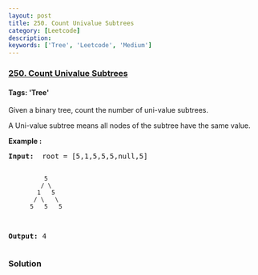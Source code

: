 ```yaml
---
layout: post
title: 250. Count Univalue Subtrees
category: [Leetcode]
description: 
keywords: ['Tree', 'Leetcode', 'Medium']
---
```

### [250. Count Univalue Subtrees](https://leetcode.com/problems/count-univalue-subtrees)

#### Tags: 'Tree'

<div class="content__u3I1 question-content__JfgR"><div><p>Given a binary tree, count the number of uni-value subtrees.</p>
<p>A Uni-value subtree means all nodes of the subtree have the same value.</p>
<p><b>Example :</b></p>
<pre><b>Input:</b>  root = [5,1,5,5,5,null,5]

              5
             / \
            1   5
           / \   \
          5   5   5

<b>Output:</b> 4
</pre>
</div></div>

### Solution
